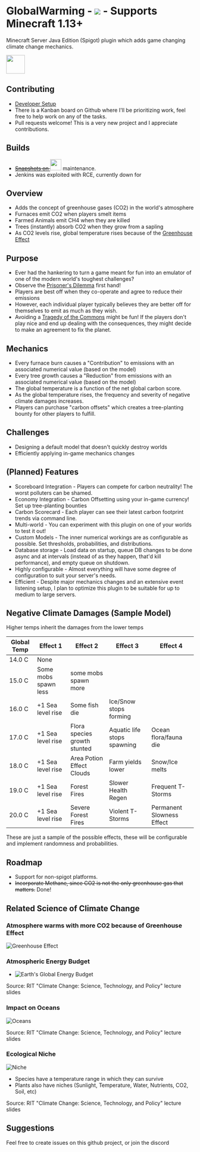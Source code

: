# GlobalWarming - ![](https://travis-ci.org/nsporillo/GlobalWarming.svg?branch=master) - Supports Minecraft 1.13+
Minecraft Server Java Edition (Spigot) plugin which adds game changing climate change mechanics.

<a href="https://discord.gg/VR96VvC"><img src="https://discordapp.com/assets/fc0b01fe10a0b8c602fb0106d8189d9b.png" height="50"></a>

## Contributing
- [Developer Setup](https://github.com/nsporillo/GlobalWarming/wiki/Developer-Setup-and-Installation)
- There is a Kanban board on Github where I'll be prioritizing work, feel free to help work on any of the tasks.
- Pull requests welcome! This is a very new project and I appreciate contributions.

## Builds
- <strike><a href="http://jenkins.porillo.net/job/GlobalWarming/">Snapshots on <img src="https://i.imgur.com/3FtNxcM.png" height="30"></a></strike> maintenance.
- Jenkins was exploited with RCE, currently down for 

## Overview
+ Adds the concept of greenhouse gases (CO2) in the world's atmosphere 
+ Furnaces emit CO2 when players smelt items
+ Farmed Animals emit CH4 when they are killed
+ Trees (instantly) absorb CO2 when they grow from a sapling
+ As CO2 levels rise, global temperature rises because of the [Greenhouse Effect](http://hyperphysics.phy-astr.gsu.edu/hbase/thermo/grnhse.html)

## Purpose
+ Ever had the hankering to turn a game meant for fun into an emulator of one of the modern world's toughest challenges?
+ Observe the [Prisoner's Dilemma](https://en.wikipedia.org/wiki/Prisoner%27s_dilemma#In_environmental_studies) first hand! 
+ Players are best off when they co-operate and agree to reduce their emissions
+ However, each individual player typically believes they are better off for themselves to emit as much as they wish. 
+ Avoiding a [Tragedy of the Commons](https://en.wikipedia.org/wiki/Tragedy_of_the_commons) might be fun! If the players don't play nice and end up dealing with the consequences, they might decide to make an agreement to fix the planet. 

## Mechanics 
+ Every furnace burn causes a "Contribution" to emissions with an associated numerical value (based on the model)
+ Every tree growth causes a "Reduction" from emissions with an associated numerical value (based on the model)
+ The global temperature is a function of the net global carbon score. 
+ As the global temperature rises, the frequency and severity of negative climate damages increases.
+ Players can purchase "carbon offsets" which creates a tree-planting bounty for other players to fulfill. 

## Challenges
+ Designing a default model that doesn't quickly destroy worlds
+ Efficiently applying in-game mechanics changes

## (Planned) Features
+ Scoreboard Integration - Players can compete for carbon neutrality! The worst polluters can be shamed.
+ Economy Integration - Carbon Offsetting using your in-game currency! Set up tree-planting bounties 
+ Carbon Scorecard - Each player can see their latest carbon footprint trends via command line.
+ Multi-world - You can experiment with this plugin on one of your worlds to test it out!
+ Custom Models - The inner numerical workings are as configurable as possible. Set thresholds, probabilities, and distributions.
+ Database storage - Load data on startup, queue DB changes to be done async and at intervals (instead of as they happen, that'd kill performance), and empty queue on shutdown. 
+ Highly configurable - Almost everything will have some degree of configuration to suit your server's needs.
+ Efficient - Despite major mechanics changes and an extensive event listening setup, I plan to optimize this plugin to be suitable for up to medium to large servers. 


## Negative Climate Damages (Sample Model)
Higher temps inherit the damages from the lower temps

| Global Temp | Effect 1 | Effect 2 | Effect 3 | Effect 4 |
| ------ | ------------ | ------- | --------|-----------|
| 14.0 C | None | | | |
| 15.0 C | Some mobs spawn less | some mobs spawn more | | |
| 16.0 C | +1 Sea level rise | Some fish die | Ice/Snow stops forming | |
| 17.0 C | +1 Sea level rise | Flora species growth stunted | Aquatic life stops spawning | Ocean flora/fauna die |
| 18.0 C | +1 Sea level rise | Area Potion Effect Clouds | Farm yields lower | Snow/Ice melts |
| 19.0 C | +1 Sea level rise | Forest Fires | Slower Health Regen | Frequent T-Storms | |
| 20.0 C | +1 Sea level rise | Severe Forest Fires | Violent T-Storms | Permanent Slowness Effect |

These are just a sample of the possible effects, these will be configurable and implement randomness and probabilities.


## Roadmap
+ Support for non-spigot platforms.
+ <strike>Incorporate Methane, since CO2 is not the only greenhouse gas that matters.</strike> Done!

## Related Science of Climate Change
### Atmosphere warms with more CO2 because of Greenhouse Effect
![Greenhouse Effect](https://i.imgur.com/XsWJGz9.png)
### Atmospheric Energy Budget
+ ![Earth's Global Energy Budget](https://i.imgur.com/aHdJxXc.png)

Source: RIT "Climate Change: Science, Technology, and Policy" lecture slides
### Impact on Oceans
![Oceans](https://i.imgur.com/dJPkYAo.png)

Source: RIT "Climate Change: Science, Technology, and Policy" lecture slides
### Ecological Niche
![Niche](https://i.imgur.com/e6pwXlI.png)
- Species have a temperature range in which they can survive
- Plants also have niches (Sunlight, Temperature, Water, Nutrients, CO2, Soil, etc)

Source: RIT "Climate Change: Science, Technology, and Policy" lecture slides

## Suggestions 
Feel free to create issues on this github project, or join the discord
